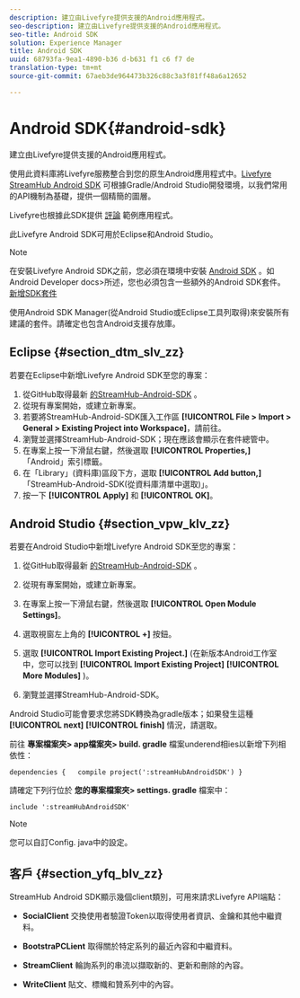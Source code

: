 ```yaml
---
description: 建立由Livefyre提供支援的Android應用程式。
seo-description: 建立由Livefyre提供支援的Android應用程式。
seo-title: Android SDK
solution: Experience Manager
title: Android SDK
uuid: 68793fa-9ea1-4890-b36 d-b631 f1 c6 f7 de
translation-type: tm+mt
source-git-commit: 67aeb3de964473b326c88c3a3f81ff48a6a12652

---
```



# Android SDK{#android-sdk}

建立由Livefyre提供支援的Android應用程式。

使用此資料庫將Livefyre服務整合到您的原生Android應用程式中。[Livefyre StreamHub Android SDK](https://github.com/Livefyre/StreamHub-Android-SDK) 可根據Gradle/Android Studio開發環境，以我們常用的API機制為基礎，提供一個精簡的圖層。

Livefyre也根據此SDK提供 [評論](https://github.com/Livefyre/StreamHub-iOS-Reviews-App) 範例應用程式。

此Livefyre Android SDK可用於Eclipse和Android Studio。

>[!NOTE]
>
>在安裝Livefyre Android SDK之前，您必須在環境中安裝 [Android SDK](https://developer.android.com/sdk/index.html) 。如Android Developer docs>所述，您也必須包含一些額外的Android SDK套件。
>[新增SDK套件](https://developer.android.com/sdk/installing/adding-packages.html)

使用Android SDK Manager(從Android Studio或Eclipse工具列取得)來安裝所有建議的套件。請確定也包含Android支援存放庫。

## Eclipse {#section_dtm_slv_zz}

若要在Eclipse中新增Livefyre Android SDK至您的專案：

1. 從GitHub取得最新 [的StreamHub-Android-SDK](https://github.com/Livefyre/StreamHub-Android-SDK) 。
1. 從現有專案開始，或建立新專案。
1. 若要將StreamHub-Android-SDK匯入工作區 **[!UICONTROL File > Import > General > Existing Project into Workspace]**，請前往。
1. 瀏覽並選擇StreamHub-Android-SDK；現在應該會顯示在套件總管中。
1. 在專案上按一下滑鼠右鍵，然後選取 **[!UICONTROL Properties,]** 「Android」索引標籤。
1. 在「Library」(資料庫)區段下方，選取 **[!UICONTROL Add button,]** 「StreamHub-Android-SDK(從資料庫清單中選取)」。
1. 按一下 **[!UICONTROL Apply]** 和 **[!UICONTROL OK]**。

## Android Studio {#section_vpw_klv_zz}

若要在Android Studio中新增Livefyre Android SDK至您的專案：

1. 從GitHub取得最新 [的StreamHub-Android-SDK](https://github.com/Livefyre/StreamHub-Android-SDK) 。
1. 從現有專案開始，或建立新專案。
1. 在專案上按一下滑鼠右鍵，然後選取 **[!UICONTROL Open Module Settings]**。
1. 選取視窗左上角的 **[!UICONTROL +]** 按鈕。
1. 選取 **[!UICONTROL Import Existing Project.]** (在新版本Android工作室中，您可以找到 **[!UICONTROL Import Existing Project]** **[!UICONTROL More Modules]** )。

1. 瀏覽並選擇StreamHub-Android-SDK。

Android Studio可能會要求您將SDK轉換為gradle版本；如果發生這種 **[!UICONTROL next]** **[!UICONTROL finish]** 情況，請選取。

前往 **專案檔案夾> app檔案夾> build. gradle** 檔案underend相ies以新增下列相依性：

```
dependencies {   compile project(':streamHubAndroidSDK') } 
```

請確定下列行位於 **您的專案檔案夾> settings. gradle** 檔案中：

```
include ':streamHubAndroidSDK' 
```

>[!NOTE]
>
>您可以自訂Config. java中的設定。

## 客戶 {#section_yfq_blv_zz}

StreamHub Android SDK顯示幾個client類別，可用來請求Livefyre API端點：

* **SocialClient** 交換使用者驗證Token以取得使用者資訊、金鑰和其他中繼資料。

* **BootstraPCLient** 取得關於特定系列的最近內容和中繼資料。

* **StreamClient** 輪詢系列的串流以擷取新的、更新和刪除的內容。

* **WriteClient** 貼文、標幟和贊系列中的內容。


